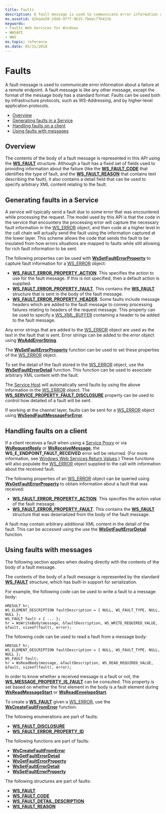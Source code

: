 ```yaml
---
title: Faults
description: A fault message is used to communicate error information about a failure at a remote endpoint.
ms.assetid: d2bada50-2ddd-4f7f-9b25-7bbec77b431b
keywords:
- Faults Web Services for Windows
- WWSAPI
- WWS
ms.topic: reference
ms.date: 05/31/2018
---
```


# Faults

A fault message is used to communicate error information about a failure at a remote endpoint. A fault message is like any other message, except the format of the message body has a standard format. Faults can be used both by infrastructure protocols, such as WS-Addressing, and by higher-level application protocols.

-   [Overview](#overview)
-   [Generating faults in a Service](#generating-faults-in-a-service)
-   [Handling faults on a client](#handling-faults-on-a-client)
-   [Using faults with messages](#using-faults-with-messages)

## Overview

The contents of the body of a fault message is represented in this API using the [**WS\_FAULT**](/windows/desktop/api/WebServices/ns-webservices-ws_fault) structure. Although a fault has a fixed set of fields used to providing information about the failure (like the [**WS\_FAULT\_CODE**](/windows/desktop/api/WebServices/ns-webservices-ws_fault_code) that identifies the type of fault, and the [**WS\_FAULT\_REASON**](/windows/desktop/api/WebServices/ns-webservices-ws_fault_reason) that contains text describing the fault), it also contains a detail field that can be used to specify arbitrary XML content relating to the fault.

## Generating faults in a Service

A service will typically send a fault due to some error that was encountered while processing the request. The model used by this API is that the code in the service that encounters the processing error will capture the necessary fault information in the [WS\_ERROR](ws-error.md) object, and then code at a higher level in the call chain will actually send the fault using the information captured at the lower layer. This scheme allows the code that sends the fault to be insulated from how errors situations are mapped to faults while still allowing for rich fault information to be sent.

The following properties can be used with [**WsSetFaultErrorProperty**](/windows/desktop/api/WebServices/nf-webservices-wssetfaulterrorproperty) to capture fault information for a [WS\_ERROR](ws-error.md) object:

-   [**WS\_FAULT\_ERROR\_PROPERTY\_ACTION**](/windows/desktop/api/WebServices/ne-webservices-ws_fault_error_property_id). This specifies the action to use for the fault message. If this is not specified, then a default action is supplied.
-   [**WS\_FAULT\_ERROR\_PROPERTY\_FAULT**](/windows/desktop/api/WebServices/ne-webservices-ws_fault_error_property_id). This contains the [**WS\_FAULT**](/windows/desktop/api/WebServices/ns-webservices-ws_fault) structure that is sent in the body of the fault message.
-   [**WS\_FAULT\_ERROR\_PROPERTY\_HEADER**](/windows/desktop/api/WebServices/ne-webservices-ws_fault_error_property_id). Some faults include message headers which are added to the fault message to convey processing failures relating to headers of the request message. This property can be used to specify a [WS\_XML\_BUFFER](ws-xml-buffer.md) containing a header to be added to the fault message.

Any error strings that are added to the [WS\_ERROR](ws-error.md) object are used as the text in the fault that is sent. Error strings can be added to the error object using [**WsAddErrorString**](/windows/desktop/api/WebServices/nf-webservices-wsadderrorstring).

The [**WsSetFaultErrorProperty**](/windows/desktop/api/WebServices/nf-webservices-wssetfaulterrorproperty) function can be used to set these properties of the [WS\_ERROR](ws-error.md) object.

To set the detail of the fault stored in the [WS\_ERROR](ws-error.md) object, use the [**WsSetFaultErrorDetail**](/windows/desktop/api/WebServices/nf-webservices-wssetfaulterrordetail) function. This function can be used to associate arbitrary XML content with the fault.

The [Service Host](service-host.md) will automatically send faults by using the above information in the [WS\_ERROR](ws-error.md) object. The [**WS\_SERVICE\_PROPERTY\_FAULT\_DISCLOSURE**](/windows/desktop/api/WebServices/ne-webservices-ws_service_property_id) property can be used to control how detailed of a fault will be sent.

If working at the channel layer, faults can be sent for a [WS\_ERROR](ws-error.md) object using [**WsSendFaultMessageForError**](/windows/desktop/api/WebServices/nf-webservices-wssendfaultmessageforerror).

## Handling faults on a client

If a client receives a fault when using a [Service Proxy](service-proxy.md) or via [**WsRequestReply**](/windows/desktop/api/WebServices/nf-webservices-wsrequestreply) or [**WsReceiveMessage**](/windows/desktop/api/WebServices/nf-webservices-wsreceivemessage), the **WS\_E\_ENDPOINT\_FAULT\_RECEIVED** error will be returned. (For more information, see [Windows Web Services Return Values](windows-web-services-return-values.md).) These functions will also populate the [WS\_ERROR](ws-error.md) object supplied to the call with information about the received fault.

The following properties of an [WS\_ERROR](ws-error.md) object can be queried using [**WsGetFaultErrorProperty**](/windows/desktop/api/WebServices/nf-webservices-wsgetfaulterrorproperty) to obtain information about a fault that was received:

-   [**WS\_FAULT\_ERROR\_PROPERTY\_ACTION**](/windows/desktop/api/WebServices/ne-webservices-ws_fault_error_property_id). This specifies the action value of the fault message.
-   [**WS\_FAULT\_ERROR\_PROPERTY\_FAULT**](/windows/desktop/api/WebServices/ne-webservices-ws_fault_error_property_id). This contains the [**WS\_FAULT**](/windows/desktop/api/WebServices/ns-webservices-ws_fault) structure that was deserialized from the body of the fault message.

A fault may contain arbitrary additional XML content in the detail of the fault. This can be accessed using the use the [**WsGetFaultErrorDetail**](/windows/desktop/api/WebServices/nf-webservices-wsgetfaulterrordetail) function.

## Using faults with messages

The following section applies when dealing directly with the contents of the body of a fault message.

The contents of the body of a fault message is represented by the standard [**WS\_FAULT**](/windows/desktop/api/WebServices/ns-webservices-ws_fault) structure, which has built-in support for serialization.

For example, the following code can be used to write a fault to a message body:

``` syntax
HRESULT hr;
WS_ELEMENT_DESCRIPTION faultDescription = { NULL, WS_FAULT_TYPE, NULL, NULL };
WS_FAULT fault = { ... };
hr = WsWriteBody(message, &faultDescription, WS_WRITE_REQUIRED_VALUE, &fault, sizeof(fault), error);
```

The following code can be used to read a fault from a message body:

``` syntax
HRESULT hr;
WS_ELEMENT_DESCRIPTION faultDescription = { NULL, WS_FAULT_TYPE, NULL, NULL };
WS_FAULT fault;
hr = WsReadBody(message, &faultDescription, WS_READ_REQUIRED_VALUE, &fault, sizeof(fault), error);
```

In order to know whether a received message is a fault or not, the [**WS\_MESSAGE\_PROPERTY\_IS\_FAULT**](/windows/desktop/api/WebServices/ne-webservices-ws_message_property_id) can be consulted. This property is set based on whether the first element in the body is a fault element during [**WsReadMessageStart**](/windows/desktop/api/WebServices/nf-webservices-wsreadmessagestart) or [**WsReadEnvelopeStart**](/windows/desktop/api/WebServices/nf-webservices-wsreadenvelopestart).

To create a [**WS\_FAULT**](/windows/desktop/api/WebServices/ns-webservices-ws_fault) given a [WS\_ERROR](ws-error.md), use the [**WsCreateFaultFromError**](/windows/desktop/api/WebServices/nf-webservices-wscreatefaultfromerror) function.

The following enumerations are part of faults:

-   [**WS\_FAULT\_DISCLOSURE**](/windows/desktop/api/WebServices/ne-webservices-ws_fault_disclosure)
-   [**WS\_FAULT\_ERROR\_PROPERTY\_ID**](/windows/desktop/api/WebServices/ne-webservices-ws_fault_error_property_id)

The following functions are part of faults:

-   [**WsCreateFaultFromError**](/windows/desktop/api/WebServices/nf-webservices-wscreatefaultfromerror)
-   [**WsGetFaultErrorDetail**](/windows/desktop/api/WebServices/nf-webservices-wsgetfaulterrordetail)
-   [**WsGetFaultErrorProperty**](/windows/desktop/api/WebServices/nf-webservices-wsgetfaulterrorproperty)
-   [**WsSetFaultErrorDetail**](/windows/desktop/api/WebServices/nf-webservices-wssetfaulterrordetail)
-   [**WsSetFaultErrorProperty**](/windows/desktop/api/WebServices/nf-webservices-wssetfaulterrorproperty)

The following structures are part of faults:

-   [**WS\_FAULT**](/windows/desktop/api/WebServices/ns-webservices-ws_fault)
-   [**WS\_FAULT\_CODE**](/windows/desktop/api/WebServices/ns-webservices-ws_fault_code)
-   [**WS\_FAULT\_DETAIL\_DESCRIPTION**](/windows/desktop/api/WebServices/ns-webservices-ws_fault_detail_description)
-   [**WS\_FAULT\_REASON**](/windows/desktop/api/WebServices/ns-webservices-ws_fault_reason)

 

 




